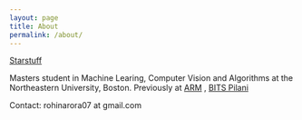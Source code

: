 ```yaml
---
layout: page
title: About
permalink: /about/
---
```


[Starstuff](https://www.youtube.com/watch?v=tLPkpBN6bEI)

Masters student in Machine Learing, Computer Vision and Algorithms at the Northeastern University, Boston. Previously at [ARM](https://en.wikipedia.org/wiki/Arm_Holdings) , [BITS Pilani](https://en.wikipedia.org/wiki/Birla_Institute_of_Technology_and_Science,_Pilani)

Contact: rohinarora07 at gmail.com
